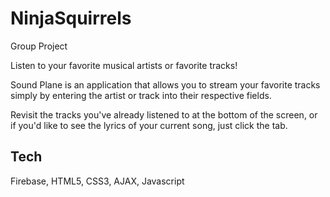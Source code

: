 # NinjaSquirrels
Group Project

Listen to your favorite musical artists or favorite tracks!  

Sound Plane is an application that allows you to stream your favorite tracks simply by entering the artist or track into their respective fields.

Revisit the tracks you've already listened to at the bottom of the screen, or if you'd like to see the lyrics of your current song, just click the tab.

## Tech

Firebase, HTML5, CSS3, AJAX, Javascript